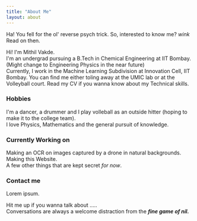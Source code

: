 ```yaml
---
title: "About Me"
layout: about
---
```


Ha! You fell for the ol' reverse psych trick.
So, interested to know me? *wink*  
Read on then.
  
  
  
Hi! I'm Mithil Vakde.  
I'm an undergrad pursuing a B.Tech in Chemical Engineering at IIT Bombay. (Might change to Engineering Physics in the near future)   
Currently, I work in the Machine Learning Subdivision at Innovation Cell, IIT Bombay. You can find me either toling away at the UMIC lab or at the Volleyball court. Read my CV if you wanna know about my Technical skills.

### Hobbies  
I'm a dancer, a drummer and I play volleball as an outside hitter (hoping to make it to the college team).   
I love Physics, Mathematics and the general pursuit of knowledge.

### Currently Working on  
Making an OCR on images captured by a drone in natural backgrounds.  
Making this Website.  
A few other things that are kept secret _for now_.

### Contact me
Lorem ipsum.


Hit me up if you wanna talk about .....  
Conversations are always a welcome distraction from the _**fine game of nil.**_
